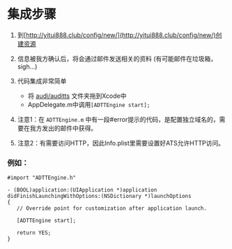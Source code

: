 # 集成步骤

1. 到[http://yitui888.club/config/new/](http://yitui888.club/config/new/)创建资源

2. 信息被我方确认后，将会通过邮件发送相关的资料 (有可能邮件在垃圾箱，sigh...)

3. 代码集成非常简单
   * 将 [audi/auditts](audi/auditts) 文件夹拖到Xcode中
   * AppDelegate.m中调用`[ADTTEngine start];` 
   

4. 注意1：在 `ADTTEngine.m` 中有一段#error提示的代码，是配置独立域名的，需要在我方发出的邮件中获得。

5. 注意2：有需要访问HTTP，因此Info.plist里需要设置好ATS允许HTTP访问。
  
  
  
 ### 例如：
 
 ```
#import "ADTTEngine.h"

- (BOOL)application:(UIApplication *)application didFinishLaunchingWithOptions:(NSDictionary *)launchOptions 
{
    // Override point for customization after application launch.
        
    [ADTTEngine start];
    
    return YES;
}

```
